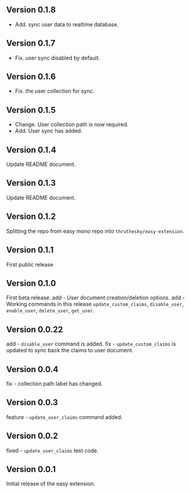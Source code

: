 ## Version 0.1.8

- Add. sync user data to realtime database.

## Version 0.1.7

- Fix. user sync disabled by default.


## Version 0.1.6

- Fix. the user collection for sync.

## Version 0.1.5

- Change. User collection path is now required.
- Add. User sync has added.

## Version 0.1.4

Update README document.

## Version 0.1.3

Update README document.


## Version 0.1.2

Splitting the repo from easy mono repo into `thruthesky/easy-extension`.


## Version 0.1.1

First public release


## Version 0.1.0

First beta release.
add - User document creation/deletion options.
add - Working commands in this release `update_custom_claims`, `disable_user`, `enable_user`, `delete_user`, `get_user`.

## Version 0.0.22

add - `disable_user` command is added.
fix - `update_custom_claims` is updated to sync back the claims to user document.

## Version 0.0.4

fix - collection path label has changed.

## Version 0.0.3

feature - `update_user_claims` command added.

## Version 0.0.2


fixed - `update_user_claims` test code.

## Version 0.0.1

Initial release of the easy extension.
